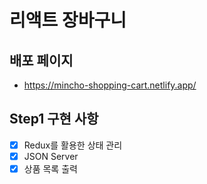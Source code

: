 # 리액트 장바구니

## 배포 페이지

- https://mincho-shopping-cart.netlify.app/


## Step1 구현 사항

- [x] Redux를 활용한 상태 관리
- [x] JSON Server
- [x] 상품 목록 출력
